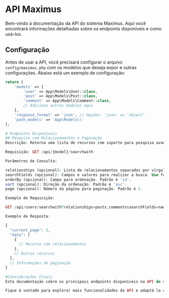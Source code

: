 # API Maximus

Bem-vindo à documentação da API do sistema Maximus. Aqui você encontrará informações detalhadas sobre os endpoints disponíveis e como usá-los.

## Configuração

Antes de usar a API, você precisará configurar o arquivo `config/maximus.php` com os modelos que deseja expor e outras configurações. Abaixo está um exemplo de configuração:

```php
return [
    'models' => [
        'user' => App\Models\User::class,
        'post' => App\Models\Post::class,
        'comment' => App\Models\Comment::class,
        // Adicione outros modelos aqui
    ],
    'response_format' => 'json', // Opções: 'json' ou 'object'
    'path_models' => 'App\Models\\'
];

# Endpoints Disponíveis
## Pesquisa com Relacionamentos e Paginação
Descrição: Retorna uma lista de recursos com suporte para pesquisa avançada, filtragem, ordenação por campos de relacionamentos e paginação.

Requisição: GET /api/{model}/searchwith

Parâmetros de Consulta:

relationships (opcional): Lista de relacionamentos separados por vírgula para carregar junto com os recursos.
searchFields (opcional): Campos e valores para realizar a busca. Use formatos como campo:valor, campo&valor ou campo@valor1,valor2 para diferentes operadores.
orderBy (opcional): Campo para ordenação. Padrão é 'id'.
sort (opcional): Direção da ordenação. Padrão é 'asc'.
page (opcional): Número da página para paginação. Padrão é 1.

Exemplo de Requisição:

GET /api/users/searchwith?relationships=posts,comments&searchFields=name:John,age&orderBy=name&sort=asc&page=2

Exemplo de Resposta:

{
  "current_page": 2,
  "data": [
    {
      // Recurso com relacionamentos
    },
    // Outros recursos
  ],
  // Informações de paginação
}

#Considerações Finais
Esta documentação cobre os principais endpoints disponíveis na API do sistema Maximus. Você pode ajustar os parâmetros de consulta para atender às suas necessidades de pesquisa, filtragem e ordenação. Lembre-se de ajustar as configurações em config/maximus.php conforme necessário.

Fique à vontade para explorar mais funcionalidades da API e adaptá-la conforme suas necessidades. Para quaisquer dúvidas ou problemas, não hesite em entrar em contato com nossa equipe de suporte.

